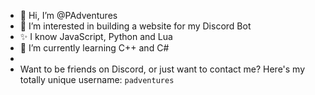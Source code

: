 - 👋 Hi, I’m @PAdventures
- 👀 I’m interested in building a website for my Discord Bot
- ✨ I know JavaScript, Python and Lua
- 🌱 I’m currently learning C++ and C#
- 
- Want to be friends on Discord, or just want to contact me? Here's my totally unique username: `padventures`

<!---
PAdventures/PAdventures is a ✨ special ✨ repository because its `README.md` (this file) appears on your GitHub profile.
You can click the Preview link to take a look at your changes.
--->
